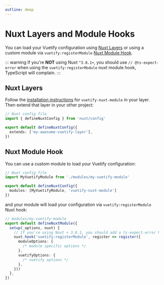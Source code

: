 ```yaml
---
outline: deep
---
```


# Nuxt Layers and Module Hooks

You can load your Vuetify configuration using [Nuxt Layers](https://nuxt.com/docs/getting-started/layers#layers) or using a custom module via `vuetify:registerModule` [Nuxt Module Hook](https://nuxt.com/docs/guide/going-further/hooks#nuxt-hooks-build-time).

::: warning
If you're **NOT** using Nuxt `^3.8.1+`, you should use `// @ts-expect-error` when using the `vuetify:registerModule` nuxt module hook, TypeScript will complain.
:::

## Nuxt Layers

Follow the [installation instructions](https://vuetify-nuxt-module.netlify.app/guide/) for `vuetify-nuxt-module` in your layer. Then extend that layer in your other project:
```ts
// Nuxt config file
import { defineNuxtConfig } from 'nuxt/config'

export default defineNuxtConfig({
  extends: ['my-awesome-vuetify-layer'],
})
```

## Nuxt Module Hook

You can use a custom module to load your Vuetify configuration:
```ts
// Nuxt config file
import MyVuetifyModule from './modules/my-vuetify-module'

export default defineNuxtConfig({
  modules: [MyVuetifyModule, 'vuetify-nuxt-module']
})
```

and your module will load your configuration via `vuetify:registerModule` Nuxt hook:
```ts
// modules/my-vuetify-module
export default defineNuxtModule({
  setup(_options, nuxt) {
    // If you're using Nuxt < 3.8.1, you should add a ts-expect-error here
    nuxt.hook('vuetify:registerModule', register => register({
      moduleOptions: {
        /* module specific options */
      },
      vuetifyOptions: {
        /* vuetify options */
      },
    }))
  },
})
```
